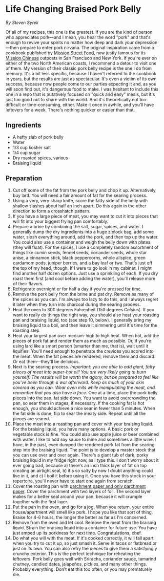 # Life Changing Braised Pork Belly

_By Steven Syrek_

Of all of my recipes, this one is the greatest. If you are the kind of person who appreciates pork—and I mean, you hear the word "pork" and that's enough to revive your spirits no matter how deep and dark your depression—then prepare to enter pork nirvana. The original inspiration came from a cookbook published by [Mission Street Food](http://www.missionstreetfood.com), now justly famous for its [Mission Chinese](https://www.missionchinesefood.com) outposts in San Francisco and New York. If you're ever on either of the two North American coasts, I recommend a detour to visit one of them. My version of their classic pork belly recipe is the one I do from memory. It's a bit less specific, because I haven't referred to the cookbook in years, but the results are just as spectacular. It's even a victim of its own success, because now people come to our parties expecting it and, as you will soon find out, it's dangerous food to make. I was hesitant to include this one in a repo that is putatively focused on "quick and easy" meals, but it's just too good not to share with the world. And it's theoretically not too difficult or time-consuming, either. Make it once in awhile, and you'll have leftovers for a week. There's nothing quicker or easier than that.

## Ingredients

- A hefty slab of pork belly
- Water
- 1/3 cup kosher salt
- 1/4 cup sugar
- Dry roasted spices, various
- Braising liquid

## Preparation

1. Cut off some of the fat from the pork belly and chop it up. Alternatively, buy lard. You will need a fair amount of fat for the searing process.
2. Using a very, very sharp knife, score the fatty side of the belly with shallow slashes about half an inch apart. Do this again in the other direction to form a crosshatch pattern.
3. If you have a large piece of meat, you may want to cut it into pieces that will fit into your biggest frying pan comfortably.
4. Prepare a brine by combining the salt, sugar, spices, and water. I generally dump the dry ingredients into a huge ziplock bag, add some water, slosh everything around, add the pork, and then top up the water. You could also use a container and weigh the belly down with plates (they will float). For the spices, I use a completely random assortment of things like cumin seeds, fennel seeds, coriander seeds, whole star anise, a cinnamon stick, black peppercorns, whole allspice, green cardamom pods, juniper berries, and a bay leaf or two. That's just off the top of my head, though. If I were to go look in my cabinet, I might find another half dozen options. Just use a sprinkling of each. If you dry roast them first (and cool before adding the water), you'll release more of their flavors.
5. Refrigerate overnight or for half a day if you're pressed for time.
6. Remove the pork belly from the brine and pat dry. Remove as many of the spices as you can. I'm always too lazy to do this, and I always regret it later when they turn into charcoal during the searing process.
7. Heat the oven to 300 degrees Fahrenheit (150 degrees Celsius). If you want to really do things the right way, you should also heat your roasting pan and braising liquid, too (see step 10, below). I generally bring my braising liquid to a boil, and then leave it simmering until it's time for the roasting step.
8. Heat your largest pan over medium-high to high heat. When hot, add the pieces of pork fat and render them as much as possible. Or, if you're using lard like a smart person (smarter than me, that is), wait until it liquifies. You'll need enough to penetrate the crevices you scored into the meat. When the fat pieces are rendered, remove them and discard. Or eat them—they'll be delicious.
9. Next is the searing process. _Important: you are able to add giant, fatty pieces of meat into super-hot oil! You are very likely going to burn yourself. The results will be worth the agony, but be prepared to feel like you've been through a war afterward. Keep as much of your skin covered as you can. Wear oven mits while manipulating the meat, and remember that you also have a face_. One at a time, place the pork belly pieces into the pan, fat side down. You want to avoid overcrowding the pan, so sear them in stages, if necessary. If the cooking fat is hot enough, you should achieve a nice sear in fewer than 5 minutes. When the fat side is done, flip to sear the meaty side. Repeat until all the pieces are seared.
10. Place the meat into a roasting pan and cover with your braising liquid. For the braising liquid, you have many options. A basic pork or vegetable stock is fine. You could also use apple juice or beer combined with water. I like to add soy sauce to mine and sometimes a little wine. I have, in the past, even dumped the rendered pork fat from the searing step into the braising liquid. The point is to develop a master stock that you can use over and over again. There's a giant tub of dark, porky braising liquid in my fridge right now, as I type this. I don't worry about it ever going bad, because a) there's an inch thick layer of fat on top creating an airtight seal, b) it's so salty by now I doubt anything could live in it, and c) I boil it before using it. Once you have this stock in your repertoire, you'll never have to start one again from scratch.
11. Cover the roasting pan with [parchment paper and only parchment paper](https://www.marthastewart.com/269281/parchment-vs-wax-paper). Cover the parchment with two layers of foil. The second layer makes for a better seal around your pan, because it will crumple together with the first layer.
12. Put the pan in the oven, and go for a jog. When you return, your entire house/apartment will smell like pork. I hope you like that sort of thing. Braise for 4-6 hours, the longer the better as far as I'm concerned.
13. Remove from the oven and let cool. Remove the meat from the braising liquid. Strain the braising liquid into a container for future use. You have just amped up its porkiness for next time. Congratulations, chef.
14. Do what you will with the meat. If it's cooked correctly, it will fall apart when you try to cut it up, so just smash it. Serve in tacos or flatbread or just on its own. You can also refry the pieces to give them a satisfyingly crunchy exterior. This is the perfect technique for reheating the leftovers. Pork belly goes well with Sriracha, coriander sauce, tamarind chutney, candied dates, jalapeños, pickles, and many other things. Probably everything. Don't eat this too often, or you may prematurely die.